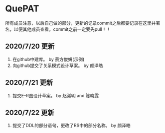 # QuePAT
所有成员注意，以后自己做的部分，更新的记录commit之后都要记录在这里并署名，以便其他成员查看。commit之前一定要先pull！！
## 2020/7/20 更新
1. 在github中建库。 by 蔡方俊妍(示例)
2. 向github提交了关系模式设计草案。 by 颜泽皓

## 2020/7/21 更新

1. 提交E-R图设计草案。 by 赵浠明 and 陈晓雯

## 2020/7/22 更新

1. 提交了DDL的部分语句，更改了RS中的部分名称。 by 颜泽皓
